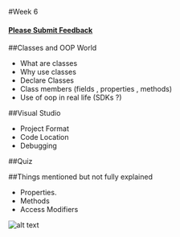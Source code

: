 #Week 6

#### [Please Submit Feedback][2]


##Classes and OOP World
- What are classes
- Why use classes
- Declare Classes
- Class members (fields , properties , methods)
- Use of oop in real life (SDKs ?)

##Visual Studio
- Project Format
- Code Location
- Debugging

##Quiz


##Things mentioned but not fully explained
- Properties.
- Methods
- Access Modifiers

![alt text](https://raw.github.com/TheNightPhoenix/AdvancedProgramming/master/week5/map.png "Class Mind Map")

[2]:https://docs.google.com/forms/d/1-oPlwu_OfXpBWdaN5_UEjuR3cY6MvtqJj_6AtgvwSWc
